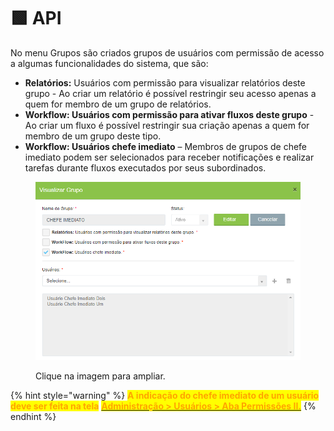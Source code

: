 # 🟩 API

No menu Grupos são criados grupos de usuários com permissão de acesso a algumas funcionalidades do sistema, que são:&#x20;

* **Relatórios:** Usuários com permissão para visualizar relatórios deste grupo - Ao criar um relatório é possível restringir seu acesso apenas a quem for membro de um grupo de relatórios.&#x20;
* **Workflow: Usuários com permissão para ativar fluxos deste grupo** - Ao criar um fluxo é possível restringir sua criação apenas a quem for membro de um grupo deste tipo.&#x20;
* **Workflow: Usuários chefe imediato** – Membros de grupos de chefe imediato podem ser selecionados para receber notificações e realizar tarefas durante fluxos executados por seus subordinados. &#x20;

<figure><img src="../.gitbook/assets/admin3.png" alt=""><figcaption><p>Clique na imagem para ampliar.</p></figcaption></figure>

{% hint style="warning" %}
<mark style="color:orange;">**A indicação do chefe imediato de um usuário deve ser feita na tela**</mark> [<mark style="color:orange;">**Administração > Usuários > Aba Permissões II.**</mark>](usuarios.md)
{% endhint %}

